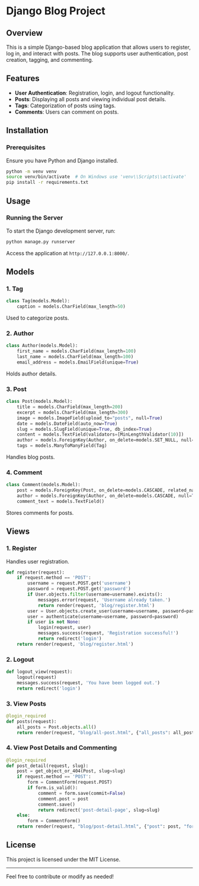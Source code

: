 # Django Blog Project

## Overview
This is a simple Django-based blog application that allows users to register, log in, and interact with posts. The blog supports user authentication, post creation, tagging, and commenting.

## Features
- **User Authentication**: Registration, login, and logout functionality.
- **Posts**: Displaying all posts and viewing individual post details.
- **Tags**: Categorization of posts using tags.
- **Comments**: Users can comment on posts.

## Installation
### Prerequisites
Ensure you have Python and Django installed.

```bash
python -m venv venv
source venv/bin/activate  # On Windows use 'venv\\Scripts\\activate'
pip install -r requirements.txt
```

## Usage
### Running the Server
To start the Django development server, run:

```bash
python manage.py runserver
```

Access the application at `http://127.0.0.1:8000/`.

## Models
### 1. **Tag**
```python
class Tag(models.Model):
    caption = models.CharField(max_length=50)
```
Used to categorize posts.

### 2. **Author**
```python
class Author(models.Model):
    first_name = models.CharField(max_length=100)
    last_name = models.CharField(max_length=100)
    email_address = models.EmailField(unique=True)
```
Holds author details.

### 3. **Post**
```python
class Post(models.Model):
    title = models.CharField(max_length=200)
    excerpt = models.CharField(max_length=300)
    image = models.ImageField(upload_to="posts", null=True)
    date = models.DateField(auto_now=True)
    slug = models.SlugField(unique=True, db_index=True)
    content = models.TextField(validators=[MinLengthValidator(10)])
    author = models.ForeignKey(Author, on_delete=models.SET_NULL, null=True, related_name="posts")
    tags = models.ManyToManyField(Tag)
```
Handles blog posts.

### 4. **Comment**
```python
class Comment(models.Model):
    post = models.ForeignKey(Post, on_delete=models.CASCADE, related_name="comments")
    author = models.ForeignKey(Author, on_delete=models.CASCADE, null=True, related_name="comments")
    comment_text = models.TextField()
```
Stores comments for posts.

## Views
### 1. **Register**
Handles user registration.
```python
def register(request):
    if request.method == 'POST':
        username = request.POST.get('username')
        password = request.POST.get('password')
        if User.objects.filter(username=username).exists():
            messages.error(request, 'Username already taken.')
            return render(request, 'blog/register.html')
        user = User.objects.create_user(username=username, password=password)
        user = authenticate(username=username, password=password)
        if user is not None:
            login(request, user)
            messages.success(request, 'Registration successful!')
            return redirect('login')
    return render(request, 'blog/register.html')
```

### 2. **Logout**
```python
def logout_view(request):
    logout(request)
    messages.success(request, 'You have been logged out.')
    return redirect('login')
```

### 3. **View Posts**
```python
@login_required
def posts(request):
    all_posts = Post.objects.all()
    return render(request, "blog/all-post.html", {"all_posts": all_posts})
```

### 4. **View Post Details and Commenting**
```python
@login_required
def post_detail(request, slug):
    post = get_object_or_404(Post, slug=slug)
    if request.method == 'POST':
        form = CommentForm(request.POST)
        if form.is_valid():
            comment = form.save(commit=False)
            comment.post = post
            comment.save()
            return redirect('post-detail-page', slug=slug)
    else:
        form = CommentForm()
    return render(request, "blog/post-detail.html", {"post": post, "form": form})
```

## License
This project is licensed under the MIT License.

---
Feel free to contribute or modify as needed!


